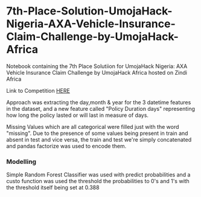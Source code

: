 # 7th-Place-Solution-UmojaHack-Nigeria-AXA-Vehicle-Insurance-Claim-Challenge-by-UmojaHack-Africa
Notebook containing the 7th Place Solutiion for UmojaHack Nigeria: AXA Vehicle Insurance Claim Challenge by UmojaHack Africa hosted on Zindi Africa

Link to Competition   [HERE](https://zindi.africa/hackathons/umojahack-nigeria/leaderboard)

Approach was extracting the day,month & year for the 3 datetime features in the dataset, and a new feature called "Policy Duration days" representing how long the policy lasted or will last in measure of days.

Missing Values which are all categorical were filled just with the word "missing". Due to the presence of some values being present in train and absent in test and vice versa, the train and test we're simply concatenated and pandas factorize was used to encode them.

### Modelling

Simple Random Forest Classifier was used with predict probabilities and a custo function was used the threshold the probabilities to 0's and 1's with the threshold itself being set at 0.388
